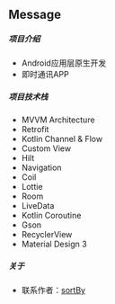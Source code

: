 ## Message

##### 项目介绍

- Android应用层原生开发
- 即时通讯APP

##### 项目技术栈

- MVVM Architecture
- Retrofit
- Kotlin Channel & Flow
- Custom View
- Hilt
- Navigation
- Coil
- Lottie
- Room
- LiveData
- Kotlin Coroutine
- Gson
- RecyclerView
- Material Design 3

##### 关于

- 联系作者：[sortBy](https://t.me/sortBy)